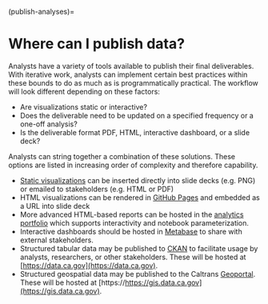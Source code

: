 (publish-analyses)=

# Where can I publish data?

Analysts have a variety of tools available to publish their final
deliverables. With iterative work, analysts can implement certain best
practices within these bounds to do as much as is programmatically practical.
The workflow will look different depending on these factors:

- Are visualizations static or interactive?
- Does the deliverable need to be updated on a specified frequency or a one-off analysis?
- Is the deliverable format PDF, HTML, interactive dashboard, or a slide deck?

Analysts can string together a combination of these solutions. These options are
listed in increasing order of complexity and therefore capability.

- [Static visualizations](publishing-static-files) can be inserted directly
  into slide decks (e.g. PNG) or emailed to stakeholders (e.g. HTML or PDF)
- HTML visualizations can be rendered in [GitHub Pages](publishing-github-pages)
  and embedded as a URL into slide deck
- More advanced HTML-based reports can be hosted in the [analytics portfolio](publishing-analytics-portfolio-site)
  which supports interactivity and notebook parameterization.
- Interactive dashboards should be hosted in [Metabase](publishing-metabase) to
  share with external stakeholders.
- Structured tabular data may be published to [CKAN](publishing-ckan) to facilitate usage by analysts, researchers, or other stakeholders. These will be hosted at [https://data.ca.gov](https://data.ca.gov).
- Structured geospatial data may be published to the Caltrans [Geoportal](publishing-geoportal). These will be hosted at [https://https://gis.data.ca.gov](https://gis.data.ca.gov).
